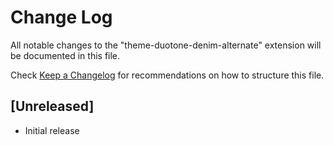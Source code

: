 # Change Log
All notable changes to the "theme-duotone-denim-alternate" extension will be documented in this file.

Check [Keep a Changelog](http://keepachangelog.com/) for recommendations on how to structure this file.

## [Unreleased]
- Initial release
